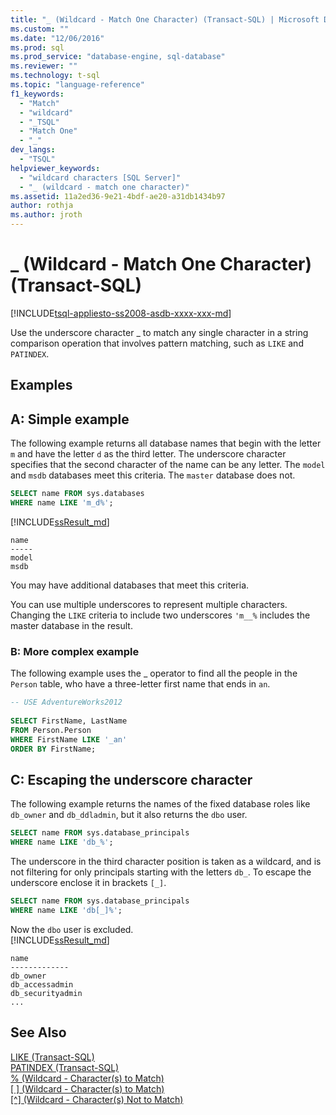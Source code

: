 ```yaml
---
title: "_ (Wildcard - Match One Character) (Transact-SQL) | Microsoft Docs"
ms.custom: ""
ms.date: "12/06/2016"
ms.prod: sql
ms.prod_service: "database-engine, sql-database"
ms.reviewer: ""
ms.technology: t-sql
ms.topic: "language-reference"
f1_keywords: 
  - "Match"
  - "wildcard"
  - "_TSQL"
  - "Match One"
  - "_"
dev_langs: 
  - "TSQL"
helpviewer_keywords: 
  - "wildcard characters [SQL Server]"
  - "_ (wildcard - match one character)"
ms.assetid: 11a2ed36-9e21-4bdf-ae20-a31db1434b97
author: rothja
ms.author: jroth
---
```

# _ (Wildcard - Match One Character) (Transact-SQL)
[!INCLUDE[tsql-appliesto-ss2008-asdb-xxxx-xxx-md](../../includes/tsql-appliesto-ss2008-asdb-xxxx-xxx-md.md)]

Use the underscore character _ to match any single character in a string comparison operation that involves pattern matching, such as `LIKE` and `PATINDEX`.  
  
## Examples  

## A: Simple example   

The following example returns all database names that begin with the letter `m` and have the letter `d` as the third letter. The underscore character specifies that the second character of the name can be any letter. The `model` and `msdb` databases meet this criteria. The `master` database does not.

```sql
SELECT name FROM sys.databases
WHERE name LIKE 'm_d%';
```   
[!INCLUDE[ssResult_md](../../includes/ssresult-md.md)]   
```
name
-----
model
msdb
```   
You may have additional databases that meet this criteria.

You can use multiple underscores to represent multiple characters. Changing the `LIKE` criteria to include two underscores `'m__%` includes the master database in the result.

### B: More complex example
 The following example uses the _ operator to find all the people in the `Person` table, who have a three-letter first name that ends in `an`.  
  
```sql  
-- USE AdventureWorks2012
  
SELECT FirstName, LastName  
FROM Person.Person  
WHERE FirstName LIKE '_an'  
ORDER BY FirstName;  
```  
## C: Escaping the underscore character   
The following example returns the names of the fixed database roles like `db_owner` and `db_ddladmin`, but it also returns the `dbo` user. 

```sql
SELECT name FROM sys.database_principals
WHERE name LIKE 'db_%';
```

The underscore in the third character position is taken as a wildcard, and is not filtering for only principals starting with the letters `db_`. To escape the underscore enclose it in brackets `[_]`. 

```sql
SELECT name FROM sys.database_principals
WHERE name LIKE 'db[_]%';
```   
Now the `dbo` user is excluded.   
[!INCLUDE[ssResult_md](../../includes/ssresult-md.md)]   
```
name
-------------
db_owner
db_accessadmin
db_securityadmin
...
```

  
## See Also  
 [LIKE &#40;Transact-SQL&#41;](../../t-sql/language-elements/like-transact-sql.md)   
 [PATINDEX &#40;Transact-SQL&#41;](../../t-sql/functions/patindex-transact-sql.md)   
  [% (Wildcard - Character(s) to Match)](../../t-sql/language-elements/percent-character-wildcard-character-s-to-match-transact-sql.md)   
  [&#91; &#93; (Wildcard - Character(s) to Match)](../../t-sql/language-elements/wildcard-character-s-to-match-transact-sql.md)   
 [&#91;^&#93; (Wildcard - Character(s) Not to Match)](../../t-sql/language-elements/wildcard-character-s-not-to-match-transact-sql.md)     
  
